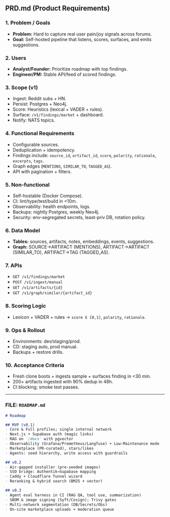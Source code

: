 ## PRD.md (Product Requirements)


### 1. Problem / Goals
- **Problem:** Hard to capture real user pain/joy signals across forums.
- **Goal:** Self-hosted pipeline that listens, scores, surfaces, and emits suggestions.


### 2. Users
- **Analyst/Founder:** Prioritize roadmap with top findings.
- **Engineer/PM:** Stable API/feed of scored findings.


### 3. Scope (v1)
- Ingest: Reddit subs + HN.
- Persist: Postgres + Neo4j.
- Score: Heuristics (lexical + VADER + rules).
- Surface: `/v1/findings/market` + dashboard.
- Notify: NATS topics.


### 4. Functional Requirements
- Configurable sources.
- Deduplication + idempotency.
- Findings include: `source_id`, `artifact_id`, `score`, `polarity`, `rationale`, `excerpts`, `tags`.
- Graph edges (`MENTIONS`, `SIMILAR_TO`, `TAGGED_AS`).
- API with pagination + filters.


### 5. Non-functional
- Self-hostable (Docker Compose).
- CI: lint/type/test/build in <10m.
- Observability: health endpoints, logs.
- Backups: nightly Postgres, weekly Neo4j.
- Security: env-segregated secrets, least-priv DB, rotation policy.


### 6. Data Model
- **Tables:** sources, artifacts, notes, embeddings, events, suggestions.
- **Graph:** SOURCE→ARTIFACT (MENTIONS), ARTIFACT→ARTIFACT (SIMILAR_TO), ARTIFACT→TAG (TAGGED_AS).


### 7. APIs
- `GET /v1/findings/market`
- `POST /v1/ingest/manual`
- `GET /v1/artifacts/{id}`
- `GET /v1/graph/similar/{artifact_id}`


### 8. Scoring Logic
- Lexicon + VADER + rules → `score ∈ [0,1]`, `polarity`, `rationale`.


### 9. Ops & Rollout
- Environments: dev/staging/prod.
- CD: staging auto, prod manual.
- Backups + restore drills.


### 10. Acceptance Criteria
- Fresh clone boots + ingests sample + surfaces finding in <30 min.
- 200+ artifacts ingested with 90% dedup in 48h.
- CI blocking; smoke test passes.

---

### FILE: `ROADMAP.md`
```md
# Roadmap

## MVP (v0.1)
- Core & Full profiles; single internal network
- Next.js + Supabase auth (magic links)
- RAG on `/docs` with pgvector
- Observability (Grafana/Prometheus/Langfuse) + Low-Maintenance mode
- Marketplace (PR-curated), stars/likes
- Agents: seed hierarchy, write access with guardrails

## v0.2
- Air-gapped installer (pre-seeded images)
- SSO bridge: Authentik→Supabase mapping
- Caddy + Cloudflare Tunnel wizard
- Reranking & hybrid search (BM25 + vector)

## v0.3
- Agent eval harness in CI (RAG QA, tool use, summarization)
- SBOM & image signing (Syft/Cosign); Trivy gates
- Multi-network segmentation (DB/Secrets/Obs)
- On-site marketplace uploads + moderation queue
